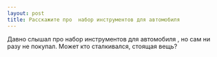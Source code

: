 ```yaml
---
layout: post 
title: Расскажите про  набор инструментов для автомобиля 
--- 
```

Давно слышал про  набор инструментов для автомобиля , но сам ни разу не покупал. Может кто сталкивался, стоящая вещь?